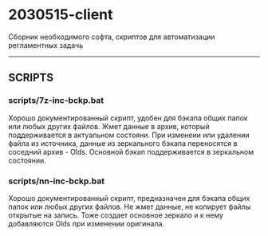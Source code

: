 # 2030515-client
Сборник необходимого софта, скриптов для автоматизации регламентных задачь
____

## SCRIPTS
### scripts/7z-inc-bckp.bat

Хорошо документированный скрипт, удобен для бэкапа общих папок или любых других файлов.
Жмет данные в архив, который поддерживается в актуальном состояни. При изменеии или удалении файла из источника, данные из зеркального бэкапа переносятся в соседний архив - Olds. Основной бэкап поддерживается в зеркальном состоянии.


### scripts/nn-inc-bckp.bat

Хорошо документированный скрипт, предназначен для бэкапа общих папок или любых других файлов.
Не жмет данные, не копирует файлы открытые на запись. Тоже создает основное зеркало и к нему добавляются Olds при изменении оригинала.

